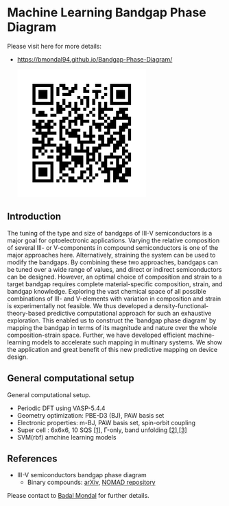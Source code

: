 # Machine Learning Bandgap Phase Diagram

Please visit here for more details:

* https://bmondal94.github.io/Bandgap-Phase-Diagram/

   <img src="./ImageFolder/BandgapPhaseDiagram.png" style="width:300px;height:300px;">
   
## Introduction
The tuning of the type and size of bandgaps of III-V semiconductors is a major goal for optoelectronic applications. 
Varying the relative composition of several III- or V-components in compound semiconductors is one of the major approaches here. 
Alternatively, straining the system can be used to modify the bandgaps. By combining these two approaches, 
bandgaps can be tuned over a wide range of values, and direct or indirect semiconductors can be designed. However, an optimal choice of composition and 
strain to a target bandgap requires complete material-specific composition, strain, and bandgap knowledge. Exploring the vast chemical space of all 
possible combinations of III- and V-elements with variation in composition and strain is experimentally not feasible. We thus developed a 
density-functional-theory-based predictive computational approach for such an exhaustive exploration. This enabled us to construct the 
'bandgap phase diagram' by mapping the bandgap in terms of its magnitude and nature over the whole composition-strain space. 
Further, we have developed efficient machine-learning models to accelerate such mapping in multinary systems. We show the application and great 
benefit of this new predictive mapping on device design. 

## General computational setup
General computational setup.

* Periodic DFT using VASP-5.4.4
* Geometry optimization: PBE-D3 (BJ), PAW basis set 
* Electronic properties: m-BJ, PAW basis set, spin-orbit coupling 
* Super cell : 6x6x6, 10 SQS [[1]](https://www.brown.edu/Departments/Engineering/Labs/avdw/atat/manual/node74.html), 
Γ-only, band unfolding [[2]](https://github.com/rubel75/fold2Bloch-VASP),[[3]](https://github.com/band-unfolding/bandup)
* SVM(rbf) amchine learning models

## References
* III-V semiconductors bandgap phase diagram
    *  Binary compounds: [arXiv](http://arxiv.org/abs/2208.10596), [NOMAD repository](https://doi.org/10.17172/NOMAD/2022.08.20-2)

Please contact to [Badal Mondal](mailto:badalmondal.chembgc@gmail.com) for further details.
